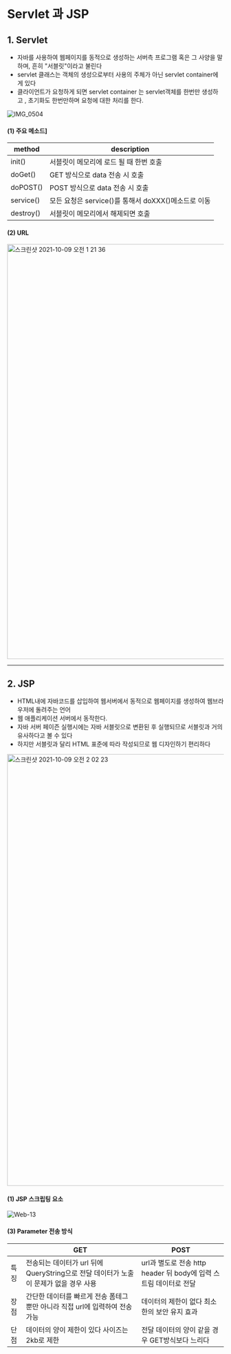 # Servlet 과 JSP



## 1. Servlet

* 자바를 사용하여 웹페이지를 동적으로 생성하는 서버측 프로그램 혹은 그 사양을 말하며, 흔히 "서블릿"이라고 불린다
* servlet 클래스는 객체의 생성으로부터 사용의 주체가 아닌 servlet container에게 있다
* 클라이언트가 요청하게 되면 servlet container 는 servlet객체를 한번만 생성하고 , 초기화도 한번만하며 요청에 대한 처리를 한다. 

![IMG_0504](https://user-images.githubusercontent.com/89010467/136595394-bed8b1a3-953a-4d97-b27b-06ff5c02e66f.jpg)

#### (1) 주요 메소드]

| method    | description                                         |
| --------- | --------------------------------------------------- |
| init()    | 서블릿이 메모리에 로드 될 때 한번 호출              |
| doGet()   | GET 방식으로 data 전송 시 호출                      |
| doPOST()  | POST 방식으로 data 전송 시 호출                     |
| service() | 모든 요청은 service()를 통해서 doXXX()메소드로 이동 |
| destroy() | 서블릿이 메모리에서 해제되면 호출                   |



#### (2) URL

<img width="965" alt="스크린샷 2021-10-09 오전 1 21 36" src="https://user-images.githubusercontent.com/89010467/136590829-73980a72-881e-46d7-84d9-41d75827ab8d.png">





---





## 2. JSP

* HTML내에 자바코드를 삽입하여 웹서버에서 동적으로 웹페이지를 생성하여 웹브라우저에 돌려주는 언어
* 웹 애플리케이션 서버에서 동작한다.
* 자바 서버 페이즌 실행시에는 자바 서블릿으로 변환된 후 실행되므로 서블릿과 거의 유사하다고 볼 수 있다
* 하지만 서블릿과 달리 HTML 표준에 따라 작성되므로 웹 디자인하기 편리하다

<img width="1004" alt="스크린샷 2021-10-09 오전 2 02 23" src="https://user-images.githubusercontent.com/89010467/136595535-04f8cec4-63e1-42ea-986b-2d8ca93927ed.png">







#### (1) JSP 스크립팅 요소 

![Web-13](https://user-images.githubusercontent.com/89010467/136594334-acbce7d1-ebdb-4e1e-b242-d02f8af041e6.jpg)

>

#### (3) Parameter 전송 방식

|      | GET                                                          | POST                                                         |
| ---- | ------------------------------------------------------------ | ------------------------------------------------------------ |
| 특징 | 전송되는 데이터가 url 뒤에 QueryString으로 전달 데이터가 노출이 문제가 없을 경우 사용 | url과 별도로 전송  http header 뒤 body에 입력 스트림 데이터로 전달 |
| 장점 | 간단한 데이터를 빠르게 전송 폼테그 뿐만 아니라 직접 url에 입력하여 전송 가능 | 데이터의 제한이 없다 최소한의 보안 유지 효과                 |
| 단점 | 데이터의 양이 제한이 있다  사이즈는 2kb로 제한               | 전달 데이터의 양이 같을 경우 GET방식보다 느리다              |